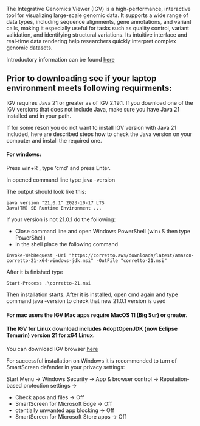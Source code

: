 The Integrative Genomics Viewer (IGV) is a high-performance, interactive tool for visualizing large-scale genomic data. It supports a wide range of data types, including sequence alignments, gene annotations, and variant calls, making it especially useful for tasks such as quality control, variant validation, and identifying structural variations. Its intuitive interface and real-time data rendering help researchers quickly interpret complex genomic datasets.


Introductory information can be found [here](https://igv.org/doc/desktop/#)


## Prior to downloading see if your laptop environment meets following requirments: ##

IGV requires Java 21 or greater as of IGV 2.19.1. If you download one of the IGV versions that does not include Java, make sure you have Java 21 installed and in your path. 

If for some reson you do not want to install IGV version with Java 21 included, here are described steps how to check the Java version on your computer and install the required one.


#### For windows:

Press win+R , type ‘cmd’ and press Enter.

In opened command line type java -version

The output should look like this:
```
java version "21.0.1" 2023-10-17 LTS
Java(TM) SE Runtime Environment ...
```
If your version is not 21.0.1 do the following:

- Close command line and open Windows PowerShell (win+S then type PowerShell)
- In the shell place the following command 
```
Invoke-WebRequest -Uri "https://corretto.aws/downloads/latest/amazon-corretto-21-x64-windows-jdk.msi" -OutFile "corretto-21.msi"
```
After it is finished type 
```
Start-Process .\corretto-21.msi
``` 
Then installation starts. After it is installed, open cmd again and type command java -version to check that new 21.0.1 version is used

#### For mac users the IGV Mac apps require MacOS 11 (Big Sur) or greater.
#### The IGV for Linux download includes AdoptOpenJDK (now Eclipse Temurin) version 21 for x64 Linux.  

You can download IGV browser [here](https://igv.org/doc/desktop/#DownloadPage/)

For successful installation on Windows it is recommended to turn of SmartScreen defender in your privacy settings:

Start Menu → Windows Security → App & browser control → Reputation-based protection settings →
-  Check apps and files → Off
-  SmartScreen for Microsoft Edge → Off
-   otentially unwanted app blocking → Off
-   SmartScreen for Microsoft Store apps → Off
